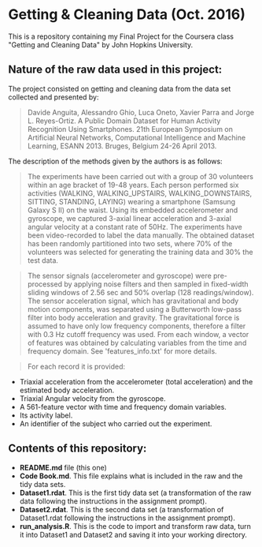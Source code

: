 # Getting & Cleaning Data (Oct. 2016)

This is a repository containing my Final Project for the Coursera class "Getting and Cleaning Data" by John Hopkins University.

Nature of the raw data used in this project:
--------------------------------------------
The project consisted on getting and cleaning data from the data set collected and presented by:
  >Davide Anguita, Alessandro Ghio, Luca Oneto, Xavier Parra and Jorge L. Reyes-Ortiz. 
  A Public Domain Dataset for Human Activity Recognition Using Smartphones. 
  21th European Symposium on Artificial Neural Networks, Computational 
  Intelligence and Machine Learning, ESANN 2013. Bruges, Belgium 24-26 April 2013.

The description of the methods given by the authors is as follows:
> The experiments have been carried out with a group of 30 volunteers within an age bracket of 19-48 years. Each person performed six activities (WALKING, WALKING_UPSTAIRS, WALKING_DOWNSTAIRS, SITTING, STANDING, LAYING) wearing a smartphone (Samsung Galaxy S II) on the waist. Using its embedded accelerometer and gyroscope, we captured 3-axial linear acceleration and 3-axial angular velocity at a constant rate of 50Hz. The experiments have been video-recorded to label the data manually. The obtained dataset has been randomly partitioned into two sets, where 70% of the volunteers was selected for generating the training data and 30% the test data. 

> The sensor signals (accelerometer and gyroscope) were pre-processed by applying noise filters and then sampled in fixed-width sliding windows of 2.56 sec and 50% overlap (128 readings/window). The sensor acceleration signal, which has gravitational and body motion components, was separated using a Butterworth low-pass filter into body acceleration and gravity. The gravitational force is assumed to have only low frequency components, therefore a filter with 0.3 Hz cutoff frequency was used. From each window, a vector of features was obtained by calculating variables from the time and frequency domain. See 'features_info.txt' for more details.

> For each record it is provided:
- Triaxial acceleration from the accelerometer (total acceleration) and the estimated body acceleration.
- Triaxial Angular velocity from the gyroscope. 
- A 561-feature vector with time and frequency domain variables. 
- Its activity label. 
- An identifier of the subject who carried out the experiment.

Contents of this repository:
-----------------------------
- **README.md** file (this one)
- **Code Book.md**. This file explains what is included in the raw and the tidy data sets.
- **Dataset1.rdat**. This is the first tidy data set (a transformation of the raw data following the instructions in the assignment prompt).
- **Dataset2.rdat**. This is the second data set (a transformation of Dataset1.rdat following the instructions in the assignment prompt).
- **run_analysis.R**. This is the code to import and transform raw data, turn it into Dataset1 and Dataset2 and saving it into your working directory.
